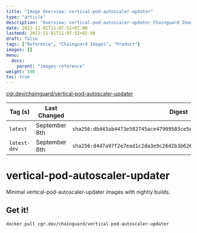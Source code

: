```yaml
---
title: "Image Overview: vertical-pod-autoscaler-updater"
type: "article"
description: "Overview: vertical-pod-autoscaler-updater Chainguard Image"
date: 2022-11-01T11:07:52+02:00
lastmod: 2022-11-01T11:07:52+02:00
draft: false
tags: ["Reference", "Chainguard Images", "Product"]
images: []
menu:
  docs:
    parent: "images-reference"
weight: 500
toc: true
---
```


[cgr.dev/chainguard/vertical-pod-autoscaler-updater](https://github.com/chainguard-images/images/tree/main/images/vertical-pod-autoscaler-updater)

| Tag (s)       | Last Changed  | Digest                                                                    |
|---------------|---------------|---------------------------------------------------------------------------|
|  `latest`     | September 8th | `sha256:dbd43ab4473e582745ace47909503ce5e52217d5edfb6f6c1efa529595a6dd8d` |
|  `latest-dev` | September 8th | `sha256:d4d7a97f2e7ead1c2da3e9c26d2b3b626e6901e25123dbb04031742fd697f309` |

# vertical-pod-autoscaler-updater

Minimal vertical-pod-autoscaler-updater images with nightly builds.

## Get it!

```shell
docker pull cgr.dev/chainguard/vertical-pod-autoscaler-updater
```
